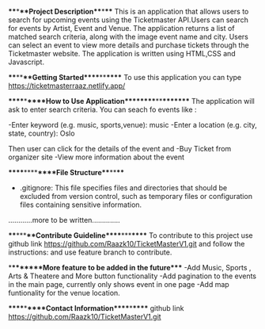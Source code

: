 **\*\***\***\*\***Project Description**\*\***\***\*\***
This is an application that allows users to search for upcoming events using the Ticketmaster API.Users can search for events by Artist, Event and Venue. The application returns a list of matched search criteria, along with the image event name and city. Users can select an event to view more details and purchase tickets through the Ticketmaster website.
The application is written using HTML,CSS and Javascript.

**\*\***\*\***\*\***Getting Started**\*\*\*\***\*\***\*\*\*\***
To use this application you can type https://ticketmasterraaz.netlify.app/

**\*\*\*\***\***\*\*\*\***How to Use Application\***\*\*\*\*\*\*\***\*\***\*\*\*\*\*\*\***
The application will ask to enter search criteria. You can seach fo events like :

-Enter keyword (e.g. music, sports,venue): music
-Enter a location (e.g. city, state, country): Oslo

Then user can click for the details of the event and
-Buy Ticket from organizer site
-View more information about the event

**\*\*\*\***\*\*\*\***\*\*\*\***File Structure**\*\***\*\***\*\***

- .gitignore: This file specifies files and directories that should be excluded from version control, such as temporary files or configuration files containing sensitive information.

............more to be written..............

**\*\***\*\*\***\*\***Contribute Guideline**\*\*\*\***\*\*\***\*\*\*\***
To contribute to this project use github link https://github.com/Raazk10/TicketMasterV1.git
and follow the instructions:
and use feature branch to contribute.

\***\*\*\*\*\*\*\***More feature to be added in the future**\*\*\***
-Add Music, Sports , Arts & Theatere and More button functionality
-Add pagination to the events in the main page, currently only shows event in one page
-Add map funtionality for the venue location.

**\*\*\*\***\***\*\*\*\***Contact Information**\*\*\*\***\***\*\*\*\***
github link https://github.com/Raazk10/TicketMasterV1.git
